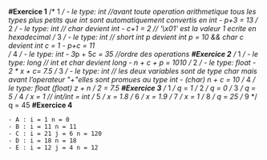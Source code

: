 ____________________#Exercice 1____________________
/* 1 */
    - le type: int //avant toute operation arithmetique tous les types plus petits que int sont automatiquement convertis en int
    - p+3 = 13
/* 2 */
    - le type: int // char devient int 
    - c+1 = 2 // '\x01' est la valeur 1 ecrite en hexadecimal 
/* 3 */
    - le type: int // short int p devient int p = 10 && char c devient int c = 1
    - p+c = 11   
/* 4 */
    - le type: int
    - 3*p + 5*c = 35 //ordre des operations
____________________#Exercice 2____________________
/* 1 */
    - le type: long // int et char devient long 
    - n + c + p = 1010
/* 2 */
    - le type: float
    - 2 * x + c= 7.5
/* 3 */
    - le type: int // les deux variables sont de type char mais avant l’operateur "+"elles sont promues au type int
    - (char) n + c = 10
/* 4 */
le type: float
(float) z + n / 2 = 7.5
____________________#Exercice 3____________________
/* 1 */
    q = 1
/* 2 */
    q = 0
/* 3 */
    q = 5
/* 4 */
    x = 1  // int/int = int
/* 5 */
    x = 1.8
/* 6 */
    x = 1.9
/* 7 */
    x = 1
/* 8 */
    q = 25
/* 9 */
    q = 45
____________________#Exercice 4____________________
    
    - A : i = 1 n = 0
    - B : i = 11 n = 11
    - C : i = 21 j = 6 n = 120
    - D : i = 18 n = 18
    - E : i = 12 j = 4 n = 12

